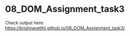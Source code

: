 # 08_DOM_Assignment_task3
Check output here: https://krishnavetthi.github.io/08_DOM_Assignment_task3/

